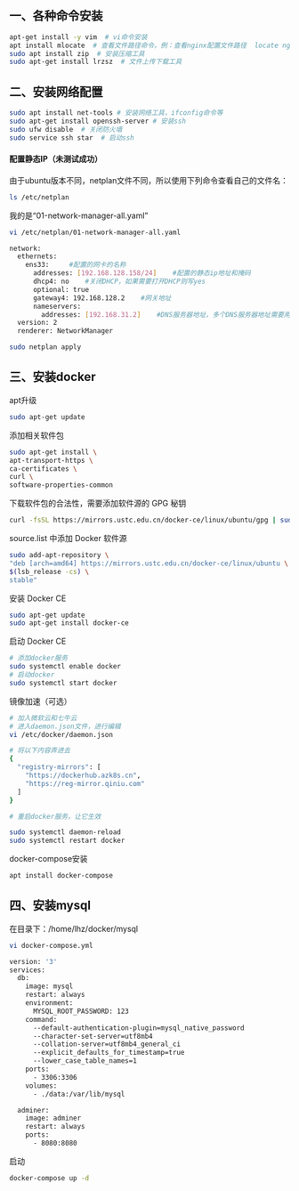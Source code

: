 ## 一、各种命令安装

```bash
apt-get install -y vim  # vi命令安装
apt install mlocate  # 查看文件路径命令，例：查看nginx配置文件路径  locate nginx.conf
sudo apt install zip  # 安装压缩工具
sudo apt-get install lrzsz  # 文件上传下载工具
```







## 二、安装网络配置

```bash
sudo apt install net-tools # 安装网络工具，ifconfig命令等
sudo apt-get install openssh-server # 安装ssh
sudo ufw disable  # 关闭防火墙
sudo service ssh star  # 启动ssh
```



#### 配置静态IP（未测试成功）

由于ubuntu版本不同，netplan文件不同，所以使用下列命令查看自己的文件名：

```bash
ls /etc/netplan
```

我的是“01-network-manager-all.yaml”

```bash
vi /etc/netplan/01-network-manager-all.yaml
```

```bash
network:
  ethernets:
    ens33:     #配置的网卡的名称
      addresses: [192.168.128.158/24]    #配置的静态ip地址和掩码
      dhcp4: no    #关闭DHCP，如果需要打开DHCP则写yes
      optional: true
      gateway4: 192.168.128.2    #网关地址
      nameservers:
        addresses: [192.168.31.2]    #DNS服务器地址，多个DNS服务器地址需要用英文逗号分隔开
  version: 2
  renderer: NetworkManager
```

```bash
sudo netplan apply
```



## 三、安装docker

apt升级

```bash
sudo apt-get update
```

添加相关软件包

```bash
sudo apt-get install \
apt-transport-https \
ca-certificates \
curl \
software-properties-common
```

下载软件包的合法性，需要添加软件源的 GPG 秘钥

```bash
curl -fsSL https://mirrors.ustc.edu.cn/docker-ce/linux/ubuntu/gpg | sudo apt-key add -
```

source.list 中添加 Docker 软件源

```bash
sudo add-apt-repository \
"deb [arch=amd64] https://mirrors.ustc.edu.cn/docker-ce/linux/ubuntu \
$(lsb_release -cs) \
stable"
```

安装 Docker CE

```bash
sudo apt-get update
sudo apt-get install docker-ce
```

启动 Docker CE

```bash
# 添加docker服务
sudo systemctl enable docker
# 启动docker
sudo systemctl start docker
```

镜像加速（可选）

```bash
# 加入微软云和七牛云
# 进入daemon.json文件，进行编辑
vi /etc/docker/daemon.json

# 将以下内容弄进去
{
  "registry-mirrors": [
    "https://dockerhub.azk8s.cn",
    "https://reg-mirror.qiniu.com"
  ]
}

# 重启docker服务，让它生效

sudo systemctl daemon-reload
sudo systemctl restart docker
```

docker-compose安装

```bash
apt install docker-compose
```



## 四、安装mysql

在目录下：/home/lhz/docker/mysql

```bash
vi docker-compose.yml
```

```bash
version: '3'
services:
  db:
    image: mysql
    restart: always
    environment:
      MYSQL_ROOT_PASSWORD: 123
    command:
      --default-authentication-plugin=mysql_native_password
      --character-set-server=utf8mb4
      --collation-server=utf8mb4_general_ci
      --explicit_defaults_for_timestamp=true
      --lower_case_table_names=1
    ports:
      - 3306:3306
    volumes:
      - ./data:/var/lib/mysql  

  adminer:
    image: adminer
    restart: always
    ports:
      - 8080:8080
```

启动

```bash
docker-compose up -d
```






















